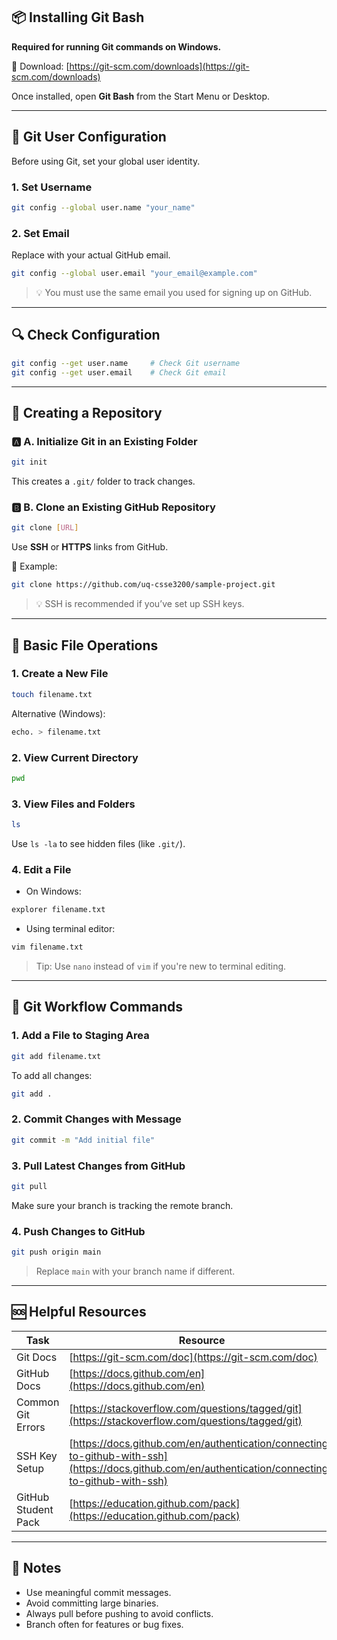 ## 📦 Installing Git Bash

**Required for running Git commands on Windows.**

🔗 Download: [https://git-scm.com/downloads](https://git-scm.com/downloads)

Once installed, open **Git Bash** from the Start Menu or Desktop.

---

## 👤 Git User Configuration

Before using Git, set your global user identity.

### 1. Set Username

```bash
git config --global user.name "your_name"
```

### 2. Set Email

Replace with your actual GitHub email.

```bash
git config --global user.email "your_email@example.com"
```

> 💡 You must use the same email you used for signing up on GitHub.

---

## 🔍 Check Configuration

```bash
git config --get user.name     # Check Git username
git config --get user.email    # Check Git email
```

---

## 📁 Creating a Repository

### 🅰️ A. Initialize Git in an Existing Folder

```bash
git init
```

This creates a `.git/` folder to track changes.

### 🅱️ B. Clone an Existing GitHub Repository

```bash
git clone [URL]
```

Use **SSH** or **HTTPS** links from GitHub.

📌 Example:

```bash
git clone https://github.com/uq-csse3200/sample-project.git
```

> 💡 SSH is recommended if you’ve set up SSH keys.

---

## 📄 Basic File Operations

### 1. Create a New File

```bash
touch filename.txt
```

Alternative (Windows):

```bash
echo. > filename.txt
```

### 2. View Current Directory

```bash
pwd
```

### 3. View Files and Folders

```bash
ls
```

Use `ls -la` to see hidden files (like `.git/`).

### 4. Edit a File

* On Windows:

```bash
explorer filename.txt
```

* Using terminal editor:

```bash
vim filename.txt
```

> Tip: Use `nano` instead of `vim` if you're new to terminal editing.

---

## 💾 Git Workflow Commands

### 1. Add a File to Staging Area

```bash
git add filename.txt
```

To add all changes:

```bash
git add .
```

### 2. Commit Changes with Message

```bash
git commit -m "Add initial file"
```

### 3. Pull Latest Changes from GitHub

```bash
git pull
```

Make sure your branch is tracking the remote branch.

### 4. Push Changes to GitHub

```bash
git push origin main
```

> Replace `main` with your branch name if different.

---

## 🆘 Helpful Resources

| Task                | Resource                                                                                                                                           |
| ------------------- | -------------------------------------------------------------------------------------------------------------------------------------------------- |
| Git Docs            | [https://git-scm.com/doc](https://git-scm.com/doc)                                                                                                 |
| GitHub Docs         | [https://docs.github.com/en](https://docs.github.com/en)                                                                                           |
| Common Git Errors   | [https://stackoverflow.com/questions/tagged/git](https://stackoverflow.com/questions/tagged/git)                                                   |
| SSH Key Setup       | [https://docs.github.com/en/authentication/connecting-to-github-with-ssh](https://docs.github.com/en/authentication/connecting-to-github-with-ssh) |
| GitHub Student Pack | [https://education.github.com/pack](https://education.github.com/pack)                                                                             |

---

## 🧾 Notes

* Use meaningful commit messages.
* Avoid committing large binaries.
* Always pull before pushing to avoid conflicts.
* Branch often for features or bug fixes.
